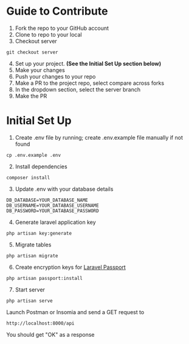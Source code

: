 # Guide to Contribute
1. Fork the repo to your GitHub account
2. Clone to repo to your local
3. Checkout server
```
git checkout server
```
4. Set up your project. **(See the Initial Set Up section below)**
5. Make your changes
6. Push your changes to your repo
7. Make a PR to the project repo, select compare across forks
8. In the dropdown section, select the server branch
9. Make the PR

# Initial Set Up
1. Create .env file by running; create .env.example file manually if not found
```
cp .env.example .env
```
2. Install dependencies
```
composer install
```
3. Update .env with your database details
```
DB_DATABASE=YOUR_DATABASE_NAME
DB_USERNAME=YOUR_DATABASE_USERNAME
DB_PASSWORD=YOUR_DATABASE_PASSWORD
```
4. Generate laravel application key
```
php artisan key:generate
```
5. Migrate tables
```
php artisan migrate
```
6. Create encryption keys for [Laravel Passport](https://laravel.com/docs/5.8/passport)
```
php artisan passport:install
```
7. Start server
```
php artisan serve
```
Launch Postman or Insomia and send a GET request to
```
http://localhost:8000/api
```
You should get "OK" as a response
